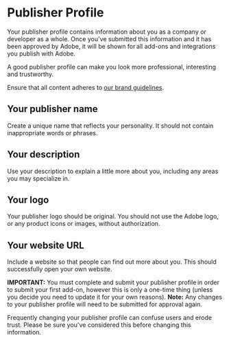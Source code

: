 # Publisher Profile

Your publisher profile contains information about you as a company or developer as a whole. Once you've submitted this information and it has been approved by Adobe, it will be shown for all add-ons and integrations you publish with Adobe.

A good publisher profile can make you look more professional, interesting and trustworthy.

Ensure that all content adheres to [our brand guidelines](https://developer.adobe.com/express/embed-sdk/docs/assets/34359598a6bd85d69f1f09839ec43e12/Adobe_Express_Partner_Program_brand_guide.pdf).

## Your publisher name

Create a unique name that reflects your personality. It should not contain inappropriate words or phrases. 

## Your description

Use your description to explain a little more about you, including any areas you may specialize in.

## Your logo

Your publisher logo should be original. You should not use the Adobe logo, or any product icons or images, without authorization.

## Your website URL

Include a website so that people can find out more about you. This should successfully open your own website.

<!-- ### Publisher profile

Your publisher profile contains information about you as a company or developer as a whole. Once you've submitted this information and it has been approved by Adobe, it will be shown for all add-ons and integrations you publish with Adobe.

Your publisher profile includes required details including:

1. Your publisher public name (often company name or, or your own name)

2. Your publisher marketing website (this website shows things you publish with Adobe and should be scoped to you as the publisher, not scoped to any single add-on or integration you submit)

3. A description of you, the publisher

4. Your logo (in `.jpg` or `.png` format with a size of 250x250 px) -->

<InlineAlert slots="text" variant="info"/>

**IMPORTANT:** You must complete and submit your publisher profile in order to submit your first add-on, however this is only a one-time thing (unless you decide you need to update it for your own reasons). **Note:** Any changes to your publisher profile will need to be submitted for approval again.

Frequently changing your publisher profile can confuse users and erode trust. Please be sure you've considered this before changing this information.


